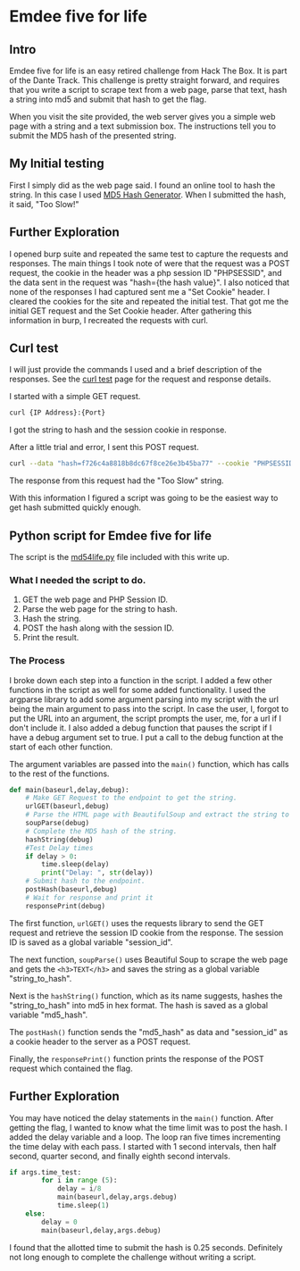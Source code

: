 # Emdee five for life
## Intro
Emdee five for life is an easy retired challenge from Hack The Box. It is part of the Dante Track. This challenge is pretty straight forward, and requires that you write a script to scrape text from a web page, parse that text, hash a string into md5 and submit that hash to get the flag.

When you visit the site provided, the web server gives you a simple web page with a string and a text submission box. The instructions tell you to submit the MD5 hash of the presented string.

## My Initial testing
First I simply did as the web page said. I found an online tool to hash the string. In this case I used [MD5 Hash Generator](https://www.md5hashgenerator.com/). When I submitted the hash, it said, "Too Slow!"

## Further Exploration
I opened burp suite and repeated the same test to capture the requests and responses. The main things I took note of were that the request was a POST request, the cookie in the header was a php session ID "PHPSESSID", and the data sent in the request was "hash={the hash value}". I also noticed that none of the responses I had captured sent me a "Set Cookie" header. I cleared the cookies for the site and repeated the initial test. That got me the initial GET request and the Set Cookie header.
After gathering this information in burp, I recreated the requests with curl.

## Curl test
I will just provide the commands I used and a brief description of the responses. See the [curl test](curl-test.md) page for the request and response details. 

I started with a simple GET request.
```bash
curl {IP Address}:{Port}
```
I got the string to hash and the session cookie in response.

After a little trial and error, I sent this POST request.
```bash
curl --data "hash=f726c4a8818b8dc67f8ce26e3b45ba77" --cookie "PHPSESSID=f726c4a8818b8dc67f8ce26e3b45ba77" {IP Address}:{Port}
```
The response from this request had the "Too Slow" string.

With this information I figured a script was going to be the easiest way to get hash submitted quickly enough.

## Python script for Emdee five for life
The script is the [md54life.py](md54life.py) file included with this write up.
### What I needed the script to do.
1. GET the web page and PHP Session ID.
2. Parse the web page for the string to hash.
3. Hash the string.
4. POST the hash along with the session ID.
5. Print the result.

### The Process
I broke down each step into a function in the script. I added a few other functions in the script as well for some added functionality. I used the argparse library to add some argument parsing into my script with the url being the main argument to pass into the script. In case the user, I, forgot to put the URL into an argument, the script prompts the user, me, for a url if I don't include it. I also added a debug function that pauses the script if I have a debug argument set to true. I put a call to the debug function at the start of each other function.

The argument variables are passed into the ``main()`` function, which has calls to the rest of the functions.
```python
def main(baseurl,delay,debug):
    # Make GET Request to the endpoint to get the string.
    urlGET(baseurl,debug)
    # Parse the HTML page with BeautifulSoup and extract the string to be hashed.
    soupParse(debug)
    # Complete the MD5 hash of the string.
    hashString(debug)
    #Test Delay times
    if delay > 0:
        time.sleep(delay)
        print("Delay: ", str(delay))
    # Submit hash to the endpoint.
    postHash(baseurl,debug)
    # Wait for response and print it
    responsePrint(debug)
```
The first function, ``urlGET()`` uses the requests library to send the GET request and retrieve the session ID cookie from the response. The session ID is saved as a global variable "session_id".

The next function, ``soupParse()`` uses Beautiful Soup to scrape the web page and gets the ``<h3>TEXT</h3>`` and saves the string as a global variable "string_to_hash".

Next is the ``hashString()`` function, which as its name suggests, hashes the "string_to_hash" into md5 in hex format. The hash is saved as a global variable "md5_hash".

The ``postHash()`` function sends the "md5_hash" as data and "session_id" as a cookie header to the server as a POST request.

Finally, the ``responsePrint()`` function prints the response of the POST request which contained the flag.

## Further Exploration
You may have noticed the delay statements in the ``main()`` function. After getting the flag, I wanted to know what the time limit was to post the hash. I added the delay variable and a loop. The loop ran five times incrementing the time delay with each pass. I started with 1 second intervals, then half second, quarter second, and finally eighth second intervals. 
```python
if args.time_test:
        for i in range (5):
            delay = i/8
            main(baseurl,delay,args.debug)
            time.sleep(1)
    else:
        delay = 0
        main(baseurl,delay,args.debug)
```
I found that the allotted time to submit the hash is 0.25 seconds. Definitely not long enough to complete the challenge without writing a script.